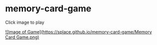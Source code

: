 # memory-card-game

Click image to play

[![Image of Game](https://splace.github.io/memory-card-game/Memory Card Game.png)](https://splace.github.io/memory-card-game/index.html)
